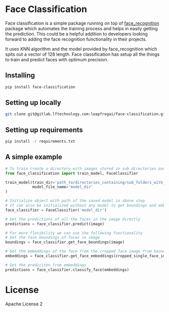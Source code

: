 # Face Classification

Face classification is a simple package running on top of [face_recognition](https://pypi.org/project/face_recognition/) package which automates the training process and helps in easily getting the prediction. This could be a helpful addition to developers looking forward to adding the face recognition functionality in their projects.

It uses KNN algorithm and the model provided by face_recognition which spits out a vector of 128 length. Face classification has setup all the things to train and predict faces with optimum precision.

## Installing

```bash
pip install face-classification
```

## Setting up locally

```bash
git clone git@gitlab.lftechnology.com:leapfrogai/face-classification.git
```

## Setting up requirements

```bash
pip install -r requirements.txt
```

## A simple example

```py
# To train create a directory with images stored in sub directories and the label as the folder name
from face_classification import train_model, FaceClassifier

train_model(train_dir='path_to/directories_containing/sub_folders_with_labels_as_folder_name', 
            model_file_name='model_dir'
)

# Initialize object with path of the saved model in above step
# It can also be initialized without any model to get boundings and embeddings only by not passing any arguements below.
face_classifier = FaceClassifier('model_dir')

# Get the predictions of all the faces in the image directly
predictions = face_classifier.predict(image)

# For more flexibility we can use the following functionality 
# Get the face boundings of faces in image
boundings = face_classifier.get_face_boundings(image)

# Get the embeddings of the face from the cropped face image from boundings
embeddings = face_classifier.get_face_embeddings(cropped_single_face_image)

# Get the prediciton from embeddings
predictions = face_classifier.classify_face(embeddings)
```

# License

Apache License 2
